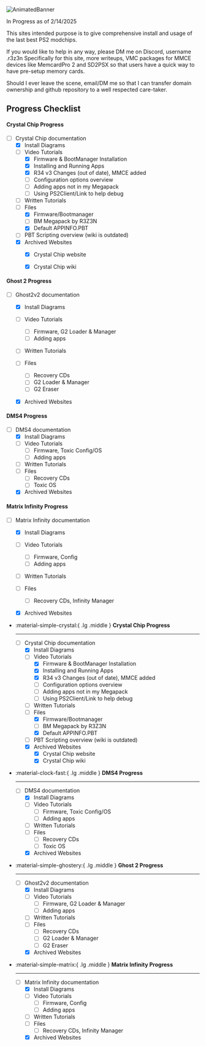 ![AnimatedBanner](https://ps2modchiptutorials.com/assets/homebanner4.png)

In Progress as of 2/14/2025

This sites intended purpose is to give comprehensive install and usage of the last best PS2 modchips.

If you would like to help in any way, please DM me on Discord, username .r3z3n
Specifically for this site, more writeups, VMC packages for MMCE devices like MemcardPro 2 and SD2PSX
so that users have a quick way to have pre-setup memory cards. 


Should I ever leave the scene, email/DM me so that I can transfer domain ownership and github repository
to a well respected care-taker.


## Progress Checklist

#### Crystal Chip Progress
- [ ] Crystal Chip documentation
    * [x] Install Diagrams
    * [ ] Video Tutorials
        * [x] Firmware & BootManager Installation
        * [x] Installing and Running Apps
        * [x] R34 v3 Changes (out of date), MMCE added
        * [ ] Configuration options overview
        * [ ] Adding apps not in my Megapack
        * [ ] Using PS2Client/Link to help debug
    * [ ] Written Tutorials
    * [ ] Files
        * [x] Firmware/Bootmanager
        * [ ] BM Megapack by R3Z3N
        * [x] Default APPINFO.PBT
    * [ ] PBT Scripting overview (wiki is outdated)
    * [x] Archived Websites
        * [x] Crystal Chip website
        * [x] Crystal Chip wiki


#### Ghost 2 Progress
- [ ] Ghost2v2 documentation
    * [x] Install Diagrams
    * [ ] Video Tutorials
        * [ ] Firmware, G2 Loader & Manager
        * [ ] Adding apps
    * [ ] Written Tutorials
    * [ ] Files
        * [ ] Recovery CDs
        * [ ] G2 Loader & Manager
        * [ ] G2 Eraser
    * [x] Archived Websites


#### DMS4 Progress
- [ ] DMS4 documentation
    * [x] Install Diagrams
    * [ ] Video Tutorials
        * [ ] Firmware, Toxic Config/OS
        * [ ] Adding apps
    * [ ] Written Tutorials
    * [ ] Files
        * [ ] Recovery CDs
        * [ ] Toxic OS
    * [x] Archived Websites

#### Matrix Infinity Progress
- [ ] Matrix Infinity documentation
    * [x] Install Diagrams
    * [ ] Video Tutorials
        * [ ] Firmware, Config
        * [ ] Adding apps
    * [ ] Written Tutorials
    * [ ] Files
        * [ ] Recovery CDs, Infinity Manager
    * [x] Archived Websites


<div class="grid cards" markdown>

-   :material-simple-crystal:{ .lg .middle } __Crystal Chip Progress__

    ---

    - [ ] Crystal Chip documentation
        * [x] Install Diagrams
        * [ ] Video Tutorials
            * [x] Firmware & BootManager Installation
            * [x] Installing and Running Apps
            * [x] R34 v3 Changes (out of date), MMCE added
            * [ ] Configuration options overview
            * [ ] Adding apps not in my Megapack
            * [ ] Using PS2Client/Link to help debug
        * [ ] Written Tutorials
        * [ ] Files
            * [x] Firmware/Bootmanager
            * [ ] BM Megapack by R3Z3N
            * [x] Default APPINFO.PBT
        * [ ] PBT Scripting overview (wiki is outdated)
        * [x] Archived Websites
            * [x] Crystal Chip website
            * [x] Crystal Chip wiki

-   :material-clock-fast:{ .lg .middle } __DMS4 Progress__

    ---

    - [ ] DMS4 documentation
        * [x] Install Diagrams
        * [ ] Video Tutorials
            * [ ] Firmware, Toxic Config/OS
            * [ ] Adding apps
        * [ ] Written Tutorials
        * [ ] Files
            * [ ] Recovery CDs
            * [ ] Toxic OS
        * [x] Archived Websites

-   :material-simple-ghostery:{ .lg .middle } __Ghost 2 Progress__

    ---

    - [ ] Ghost2v2 documentation
        * [x] Install Diagrams
        * [ ] Video Tutorials
            * [ ] Firmware, G2 Loader & Manager
            * [ ] Adding apps
        * [ ] Written Tutorials
        * [ ] Files
            * [ ] Recovery CDs
            * [ ] G2 Loader & Manager
            * [ ] G2 Eraser
        * [x] Archived Websites

-   :material-simple-matrix:{ .lg .middle } __Matrix Infinity Progress__

    ---

    - [ ] Matrix Infinity documentation
        * [x] Install Diagrams
        * [ ] Video Tutorials
            * [ ] Firmware, Config
            * [ ] Adding apps
        * [ ] Written Tutorials
        * [ ] Files
            * [ ] Recovery CDs, Infinity Manager
        * [x] Archived Websites

</div>